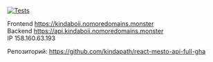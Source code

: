 [![Tests](https://github.com/yandex-praktikum/react-mesto-api-full-gha/actions/workflows/tests.yml/badge.svg)](https://github.com/yandex-praktikum/react-mesto-api-full-gha/actions/workflows/tests.yml)

Frontend https://kindaboii.nomoredomains.monster <br>
Backend https://api.kindaboii.nomoredomains.monster <br>
IP 158.160.63.193 <br>

Репозиторий: https://github.com/kindapath/react-mesto-api-full-gha
